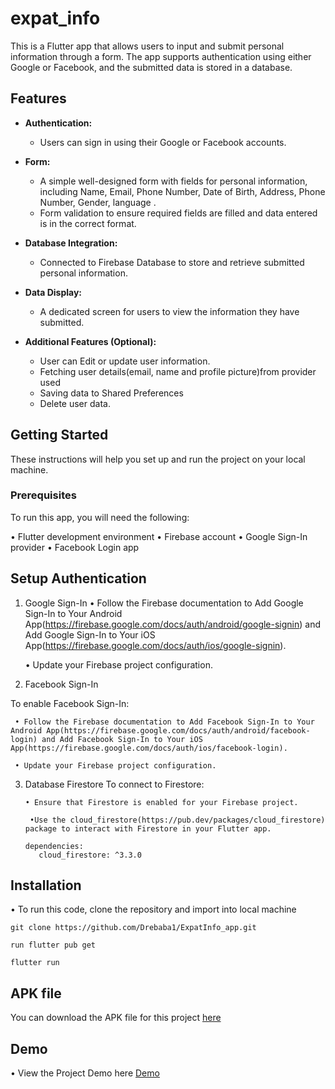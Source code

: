 # expat_info

This is a Flutter app that allows users to input and submit personal information through a form. The app supports authentication using either Google or Facebook, and the submitted data is stored in a database.

## Features

- **Authentication:**

  - Users can sign in using their Google or Facebook accounts.

- **Form:**

  - A simple well-designed form with fields for personal information, including Name, Email, Phone Number, Date of Birth, Address, Phone Number, Gender, language .
  - Form validation to ensure required fields are filled and data entered is in the correct format.

- **Database Integration:**

  - Connected to Firebase Database to store and retrieve submitted personal information.

- **Data Display:**

  - A dedicated screen for users to view the information they have submitted.

- **Additional Features (Optional):**
  - User can Edit or update user information.
  - Fetching user details(email, name and profile picture)from provider used
  - Saving data to Shared Preferences
  - Delete user data.

## Getting Started

These instructions will help you set up and run the project on your local machine.

### Prerequisites

To run this app, you will need the following:

• Flutter development environment
• Firebase account
• Google Sign-In provider
• Facebook Login app

## Setup Authentication

1. Google Sign-In
   • Follow the Firebase documentation to Add Google Sign-In to Your Android App(https://firebase.google.com/docs/auth/android/google-signin) and Add Google Sign-In to Your iOS App(https://firebase.google.com/docs/auth/ios/google-signin).

   • Update your Firebase project configuration.

2. Facebook Sign-In

To enable Facebook Sign-In:

     • Follow the Firebase documentation to Add Facebook Sign-In to Your Android App(https://firebase.google.com/docs/auth/android/facebook-login) and Add Facebook Sign-In to Your iOS App(https://firebase.google.com/docs/auth/ios/facebook-login).

     • Update your Firebase project configuration.

3.  Database
    Firestore
    To connect to Firestore:

        • Ensure that Firestore is enabled for your Firebase project.

         •Use the cloud_firestore(https://pub.dev/packages/cloud_firestore) package to interact with Firestore in your Flutter app.

    ```
    dependencies:
       cloud_firestore: ^3.3.0
    ```

## Installation

• To run this code, clone the repository and import into local machine

```
git clone https://github.com/Drebaba1/ExpatInfo_app.git
```

```
run flutter pub get
```

```
flutter run
```

## APK file

You can download the APK file for this project [here]()

## Demo

• View the Project Demo here [Demo](https://appetize.io/app/ourzls2klgnf3bstrvzi2qljt4?device=pixel7&osVersion=13.0)
